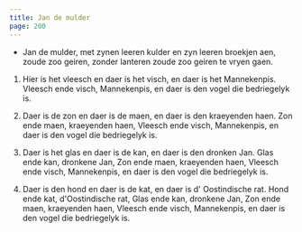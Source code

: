 ```yaml
---
title: Jan de mulder
page: 200
---  
```



- Jan de mulder, met zynen leeren kulder
en zyn leeren broekjen aen,
zoude zoo geiren, zonder lanteren
zoude zoo geiren te vryen gaen.


1. Hier is het vleesch en daer is het visch,
en daer is het Mannekenpis.
Vleesch ende visch, Mannekenpis,
en daer is den vogel die bedriegelyk is.


2. Daer is de zon en daer is de maen,
en daer is den kraeyenden haen.
Zon ende maen, kraeyenden haen,
Vleesch ende visch, Mannekenpis,
en daer is den vogel die bedriegelyk is.


3. Daer is het glas en daer is de kan,
en daer is den dronken Jan.
Glas ende kan, dronkene Jan,
Zon ende maen, kraeyenden haen,
Vleesch ende visch, Mannekenpis,
en daer is den vogel die bedriegelyk is.


4. Daer is den hond en daer is de kat,
en daer is d' Oostindische rat.
Hond ende kat, d'Oostindische rat,
Glas ende kan, dronkene Jan,
Zon ende maen, kraeyenden haen,
Vleesch ende visch, Mannekenpis,
en daer is den vogel die bedriegelyk is.